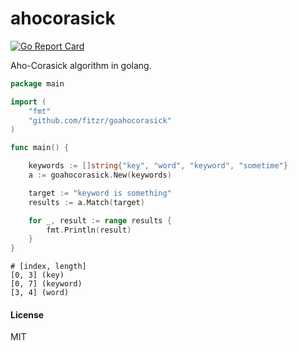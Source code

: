 ahocorasick
===========
[![Go Report Card](https://goreportcard.com/badge/github.com/fitzr/goahocorasick)](https://goreportcard.com/report/github.com/fitzr/goahocorasick)

Aho-Corasick algorithm in golang.

~~~ go
package main

import (
    "fmt"
    "github.com/fitzr/goahocorasick"
)

func main() {

    keywords := []string{"key", "word", "keyword", "sometime"}
    a := goahocorasick.New(keywords)

    target := "keyword is something"
    results := a.Match(target)

    for _, result := range results {
        fmt.Println(result)
    }
}
~~~

~~~
# [index, length]
[0, 3] (key)
[0, 7] (keyword)
[3, 4] (word)
~~~

#### License
MIT